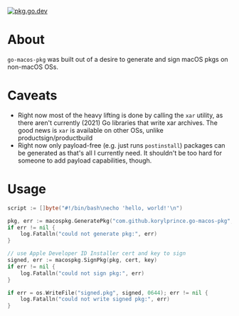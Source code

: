 [![pkg.go.dev](https://img.shields.io/badge/go.dev-reference-007d9c?logo=go&logoColor=white&style=flat-square)](https://pkg.go.dev/github.com/korylprince/go-macos-pkg)

# About

`go-macos-pkg` was built out of a desire to generate and sign macOS pkgs on non-macOS OSs.

# Caveats

* Right now most of the heavy lifting is done by calling the `xar` utility, as there aren't currently (2021) Go libraries that write xar archives. The good news is `xar` is available on other OSs, unlike productsign/productbuild
* Right now only payload-free (e.g. just runs `postinstall`) packages can be generated as that's all I currently need. It shouldn't be too hard for someone to add payload capabilities, though.

# Usage

```go
script := []byte("#!/bin/bash\necho 'hello, world!'\n")

pkg, err := macospkg.GeneratePkg("com.github.korylprince.go-macos-pkg", "1.0.0", script)
if err != nil {
    log.Fatalln("could not generate pkg:", err)
}

// use Apple Developer ID Installer cert and key to sign
signed, err := macospkg.SignPkg(pkg, cert, key)
if err != nil {
    log.Fatalln("could not sign pkg:", err)
}

if err = os.WriteFile("signed.pkg", signed, 0644); err != nil {
    log.Fatalln("could not write signed pkg:", err)
}
```
